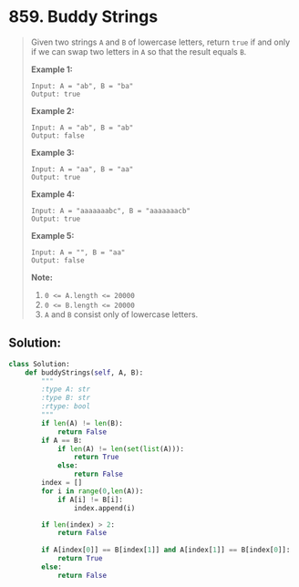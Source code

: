 # 859. Buddy Strings

> Given two strings `A` and `B` of lowercase letters, return `true` if and only if we can swap two letters in `A` so that the result equals `B`.
>
> **Example 1:**
>
> ```text
> Input: A = "ab", B = "ba"
> Output: true
> ```
>
> **Example 2:**
>
> ```text
> Input: A = "ab", B = "ab"
> Output: false
> ```
>
> **Example 3:**
>
> ```text
> Input: A = "aa", B = "aa"
> Output: true
> ```
>
> **Example 4:**
>
> ```text
> Input: A = "aaaaaaabc", B = "aaaaaaacb"
> Output: true
> ```
>
> **Example 5:**
>
> ```text
> Input: A = "", B = "aa"
> Output: false
> ```
>
> **Note:**
>
> 1. `0 <= A.length <= 20000`
> 2. `0 <= B.length <= 20000`
> 3. `A` and `B` consist only of lowercase letters.

## Solution:

```python
class Solution:
    def buddyStrings(self, A, B):
        """
        :type A: str
        :type B: str
        :rtype: bool
        """
        if len(A) != len(B):
            return False
        if A == B:
            if len(A) != len(set(list(A))):
                return True
            else:
                return False
        index = []
        for i in range(0,len(A)):
            if A[i] != B[i]:
                index.append(i)

        if len(index) > 2:
            return False
        
        if A[index[0]] == B[index[1]] and A[index[1]] == B[index[0]]:
            return True
        else:
            return False 
```

